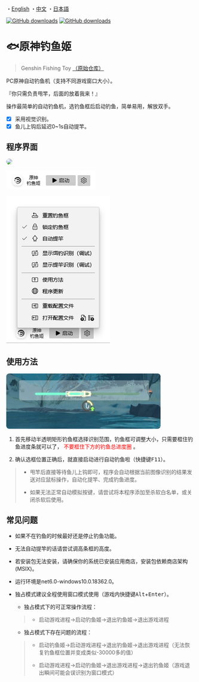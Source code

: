 ・[English](README.en.md) ・[中文](README.md) ・[日本語](README.jp.md)

[![GitHub downloads](https://img.shields.io/github/downloads/genshin-matrix/genshin-fishing-toy/total)](https://github.com/emako/genshin-fishing-toy/releases)
[![GitHub downloads](https://img.shields.io/github/downloads/genshin-matrix/genshin-fishing-toy/latest/total)](https://github.com/emako/genshin-fishing-toy/releases)

# 🐟原神钓鱼姬

> Genshin Fishing Toy [（原始仓库）](https://github.com/babalae/genshin-fishing-toy)

PC原神自动钓鱼机（支持不同游戏窗口大小）。

『你只需负责甩竿，后面的放着我来！』

操作最简单的自动钓鱼机，选钓鱼框后启动钓鱼，简单易用，解放双手。

- [x] 采用视觉识别。
- [x] 鱼儿上钩后延迟0~1s自动提竿。

## 程序界面

<img src="/src/GenshinFishingToy/Resources/demo.gif" style="zoom:100%;border 0px solid white;border-radius:10px" />

![](assets/image1.zh.png)

![](assets/image2.zh.png)

## 使用方法

<img src="src/GenshinFishingToy/Resources/demo.png" alt="demo" style="zoom:80%;border 0px solid white;border-radius:10px" />

1. 首先移动半透明矩形钓鱼框选择识别范围，钓鱼框可调整大小，只需要框住钓鱼进度条就可以了，<font color='red'> 不要框住下方的钓鱼总进度圈 </font>。

2. 确认选框位置正确后，就直接启动进行自动钓鱼啦（快捷键<kbd>F11</kbd>）。

> - 甩竿后直接等待鱼儿上钩即可，程序会自动根据当前图像识别的结果发送对应鼠标操作，自动化提竿、完成钓鱼进度。
>
> - 如果无法正常自动模拟按键，请尝试将本程序添加至杀软白名单，或关闭杀软后使用。

## 常见问题
- 如果不在钓鱼的时候最好还是停止钓鱼功能。
- 无法自动提竿的话请尝试调高条框的高度。
  
- 若安装包无法安装，请确保你的系统已安装应用商店，安装包依赖商店架构 (MSIX)。

- 运行环境是net6.0-windows10.0.18362.0。

- 独占模式建议全程使用窗口模式使用（游戏内快捷键<kbd>Alt</kbd>+<kbd>Enter</kbd>）。

  - 独占模式下的可正常操作流程：

  > - 启动游戏进程->启动钓鱼姬->退出钓鱼姬->退出游戏进程

  - 独占模式下存在问题的流程：

  > - 启动钓鱼姬->启动游戏进程->退出钓鱼姬->退出游戏进程（无法恢复钓鱼框位置并变成类似-30000多的值）
  >
  > - 启动游戏进程->启动钓鱼姬->退出游戏进程->退出钓鱼姬（游戏退出瞬间可能会误识别为窗口模式）

